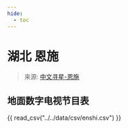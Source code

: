 ```yaml
---
hide:
  - toc
---
```


# 湖北 恩施

> 来源: [中文寻星-恩施](http://dtmb.saoing.com/enshi.htm)

## 地面数字电视节目表

{{ read_csv("../../data/csv/enshi.csv") }}
